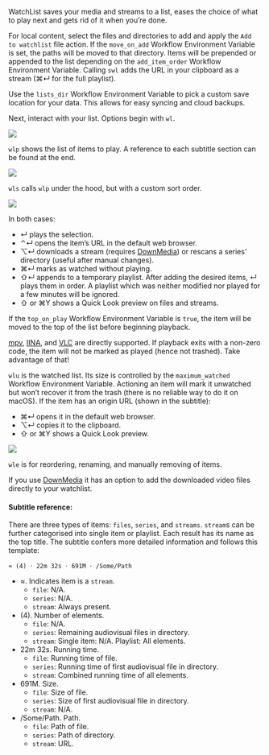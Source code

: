 WatchList saves your media and streams to a list, eases the choice of what to play next and gets rid of it when you’re done.

For local content, select the files and directories to add and apply the `Add to watchlist` file action. If the `move_on_add` Workflow Environment Variable is set, the paths will be moved to that directory. Items will be prepended or appended to the list depending on the `add_item_order` Workflow Environment Variable. Calling `swl` adds the URL in your clipboard as a stream (⌘↵ for the full playlist).

Use the `lists_dir` Workflow Environment Variable to pick a custom save location for your data. This allows for easy syncing and cloud backups.

Next, interact with your list. Options begin with `wl`.

![](https://i.imgur.com/vtwvvxI.png)

`wlp` shows the list of items to play. A reference to each subtitle section can be found at the end.

![](https://i.imgur.com/CeHpXMh.png)

`wls` calls `wlp` under the hood, but with a custom sort order.

![](https://i.imgur.com/wr8MgEm.png)

In both cases:

* ↵ plays the selection.
* ⌃↵ opens the item’s URL in the default web browser.
* ⌥↵ downloads a stream (requires [DownMedia](https://github.com/vitorgalvao/alfred-workflows/tree/master/DownMedia)) or rescans a series’ directory (useful after manual changes).
* ⌘↵ marks as watched without playing.
* ⇧↵ appends to a temporary playlist. After adding the desired items, ↵ plays them in order. A playlist which was neither modified nor played for a few minutes will be ignored.
* ⇧ or ⌘Y shows a Quick Look preview on files and streams.

If the `top_on_play` Workflow Environment Variable is `true`, the item will be moved to the top of the list before beginning playback.

[mpv](http://mpv.io/), [IINA](https://lhc70000.github.io/iina/), and [VLC](http://www.videolan.org/vlc/index.html) are directly supported. If playback exits with a non-zero code, the item will not be marked as played (hence not trashed). Take advantage of that!

`wlu` is the watched list. Its size is controlled by the `maximum_watched` Workflow Environment Variable. Actioning an item will mark it unwatched but won’t recover it from the trash (there is no reliable way to do it on macOS). If the item has an origin URL (shown in the subtitle):

* ⌘↵ opens it in the default web browser.
* ⌥↵ copies it to the clipboard.
* ⇧ or ⌘Y shows a Quick Look preview.

![](https://i.imgur.com/srW0zxy.png)

`wle` is for reordering, renaming, and manually removing of items.

If you use [DownMedia](https://github.com/vitorgalvao/alfred-workflows/tree/master/DownMedia) it has an option to add the downloaded video files directly to your watchlist.

#### Subtitle reference:

There are three types of items: `files`, `series`, and `streams`. `stream`s can be further categorised into single item or playlist. Each result has its name as the top title. The subtitle confers more detailed information and follows this template:

```
≈ (4) 𐄁 22m 32s 𐄁 691M 𐄁 /Some/Path
```

* ≈. Indicates item is a `stream`.
    * `file`: N/A.
    * `series`: N/A.
    * `stream`: Always present.
* (4). Number of elements.
    * `file`: N/A.
    * `series`: Remaining audiovisual files in directory.
    * `stream`: Single item: N/A. Playlist: All elements.
* 22m 32s. Running time.
    * `file`: Running time of file.
    * `series`: Running time of first audiovisual file in directory.
    * `stream`: Combined running time of all elements.
* 691M. Size.
    * `file`: Size of file.
    * `series`: Size of first audiovisual file in directory.
    * `stream`: N/A.
* /Some/Path. Path.
    * `file`: Path of file.
    * `series`: Path of directory.
    * `stream`: URL.
